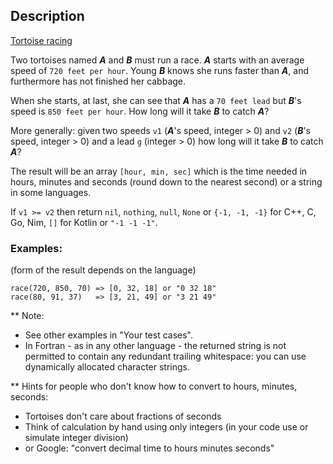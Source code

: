 ## Description

[Tortoise racing](https://www.codewars.com/kata/tortoise-racing)

Two tortoises named ***A*** and ***B*** must run a race. ***A*** starts with an average speed of `720 feet per hour`. Young ***B*** knows she runs faster than ***A***, and furthermore has not finished her cabbage.

When she starts, at last, she can see that ***A*** has a `70 feet lead` but ***B***'s speed is `850 feet per hour`. How long will it take ***B*** to catch ***A***?

More generally: given two speeds `v1` (***A***'s speed, integer > 0) and `v2` (***B***'s speed, integer > 0) and a lead `g` (integer > 0) how long will it take ***B*** to catch ***A***?

The result will be an array `[hour, min, sec]` which is the time needed in hours, minutes and seconds (round down to the nearest second) or a string in some languages.

If `v1 >= v2` then return `nil`, `nothing`, `null`, `None` or `{-1, -1, -1}` for C++, C, Go, Nim, `[]` for Kotlin or `"-1 -1 -1"`.

### Examples:
(form of the result depends on the language)
```
race(720, 850, 70) => [0, 32, 18] or "0 32 18"
race(80, 91, 37)   => [3, 21, 49] or "3 21 49"
```
** Note:
- See other examples in "Your test cases".
- In Fortran - as in any other language - the returned string is not permitted to contain any redundant trailing whitespace: you can use dynamically allocated character strings.

** Hints for people who don't know how to convert to hours, minutes, seconds:
- Tortoises don't care about fractions of seconds
- Think of calculation by hand using only integers (in your code use or simulate integer division)
- or Google: "convert decimal time to hours minutes seconds"